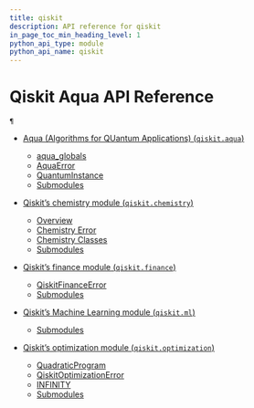 ```yaml
---
title: qiskit
description: API reference for qiskit
in_page_toc_min_heading_level: 1
python_api_type: module
python_api_name: qiskit
---
```


<span id="module-qiskit" />

# Qiskit Aqua API Reference

<span id="module-qiskit" />

`¶`

*   [Aqua (Algorithms for QUantum Applications) (`qiskit.aqua`)](qiskit_aqua)

    *   [aqua\_globals](qiskit.aqua.aqua_globals)
    *   [AquaError](qiskit.aqua.AquaError)
    *   [QuantumInstance](qiskit.aqua.QuantumInstance)
    *   [Submodules](qiskit_aqua#submodules)

*   [Qiskit’s chemistry module (`qiskit.chemistry`)](qiskit_chemistry)

    *   [Overview](qiskit_chemistry#overview)
    *   [Chemistry Error](qiskit_chemistry#chemistry-error)
    *   [Chemistry Classes](qiskit_chemistry#chemistry-classes)
    *   [Submodules](qiskit_chemistry#submodules)

*   [Qiskit’s finance module (`qiskit.finance`)](qiskit_finance)

    *   [QiskitFinanceError](qiskit.finance.QiskitFinanceError)
    *   [Submodules](qiskit_finance#submodules)

*   [Qiskit’s Machine Learning module (`qiskit.ml`)](qiskit_ml)

    *   [Submodules](qiskit_ml#submodules)

*   [Qiskit’s optimization module (`qiskit.optimization`)](qiskit_optimization)

    *   [QuadraticProgram](qiskit.optimization.QuadraticProgram)
    *   [QiskitOptimizationError](qiskit.optimization.QiskitOptimizationError)
    *   [INFINITY](qiskit.optimization.INFINITY)
    *   [Submodules](qiskit_optimization#submodules)

